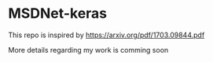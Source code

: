# MSDNet-keras
This repo is inspired by https://arxiv.org/pdf/1703.09844.pdf

More details regarding my work is comming soon
